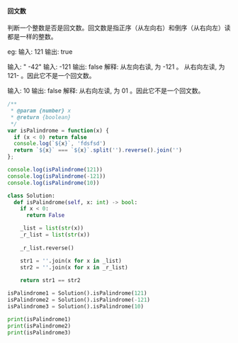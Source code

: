 #### 回文数

判断一个整数是否是回文数。回文数是指正序（从左向右）和倒序（从右向左）读都是一样的整数。


eg:
输入: 121
输出: true

输入: "   -42"
输入: -121
输出: false
解释: 从左向右读, 为 -121 。 从右向左读, 为 121- 。因此它不是一个回文数。

输入: 10
输出: false
解释: 从右向左读, 为 01 。因此它不是一个回文数。

```javascript
/**
 * @param {number} x
 * @return {boolean}
 */
var isPalindrome = function(x) {
  if (x < 0) return false
  console.log(`${x}`, 'fdsfsd')
  return `${x}` === `${x}`.split('').reverse().join('')
};

console.log(isPalindrome(121))
console.log(isPalindrome(-121))
console.log(isPalindrome(10))
```

```python
class Solution:
  def isPalindrome(self, x: int) -> bool:
    if x < 0:
      return False

    _list = list(str(x))
    _r_list = list(str(x))
  
    _r_list.reverse()

    str1 = ''.join(x for x in _list)
    str2 = ''.join(x for x in _r_list)
  
    return str1 == str2

isPalindrome1 = Solution().isPalindrome(121)
isPalindrome2 = Solution().isPalindrome(-121)
isPalindrome3 = Solution().isPalindrome(10)

print(isPalindrome1)
print(isPalindrome2)
print(isPalindrome3)
```
